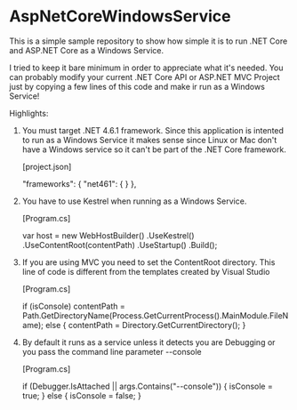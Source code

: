 # AspNetCoreWindowsService

This is a simple sample repository to show how simple it is to run .NET Core and ASP.NET Core as a Windows Service.

I tried to keep it bare minimum in order to appreciate what it's needed. You can probably modify your current .NET Core API or ASP.NET MVC Project just by copying a few lines of this code and make ir run as a Windows Service!

Highlights:

1) You must target .NET 4.6.1 framework. Since this application is intented to run as a Windows Service it makes sense since Linux or Mac don't have a Windows service so it can't be part of the .NET Core framework.

	[project.json]

	"frameworks": {
	"net461": { }
	},

2) You have to use Kestrel when running as a Windows Service.

	[Program.cs]

	var host = new WebHostBuilder()
		.UseKestrel()
		.UseContentRoot(contentPath)
		.UseStartup<Startup>()
		.Build();

3) If you are using MVC you need to set the ContentRoot directory. This line of code is different from the templates created by Visual Studio

	[Program.cs]

    if (isConsole)
        contentPath = Path.GetDirectoryName(Process.GetCurrentProcess().MainModule.FileName);
    else
    {
        contentPath = Directory.GetCurrentDirectory();
    }

4) By default it runs as a service unless it detects you are Debugging or you pass the command line parameter --console

	[Program.cs]

    if (Debugger.IsAttached || args.Contains("--console"))
    {
        isConsole = true;
    }
    else
    {
        isConsole = false;
    }

